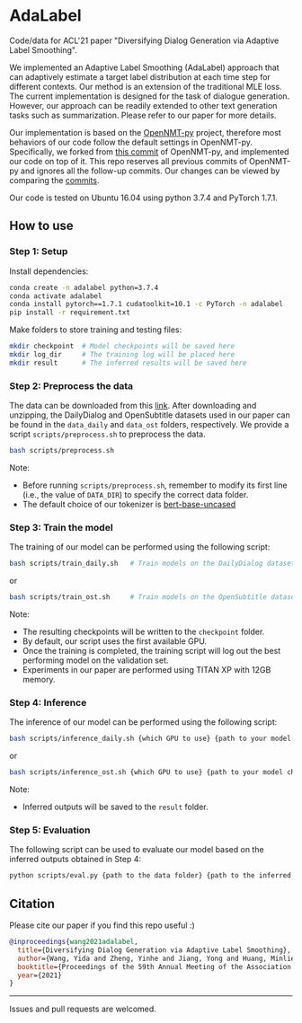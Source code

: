 # AdaLabel

Code/data for ACL'21 paper "Diversifying Dialog Generation via Adaptive Label Smoothing".

We implemented an Adaptive Label Smoothing (AdaLabel) approach that can adaptively estimate a target label distribution at each time step for different contexts.
Our method is an extension of the traditional MLE loss.
The current implementation is designed for the task of dialogue generation.
However, our approach can be readily extended to other text generation tasks such as summarization.
Please refer to our paper for more details.

Our implementation is based on the [OpenNMT-py](https://github.com/OpenNMT/OpenNMT-py) project,
therefore most behaviors of our code follow the default settings in OpenNMT-py.
Specifically, we forked from [this commit](https://github.com/OpenNMT/OpenNMT-py/tree/1bbf410a00e1d15c87fc5393b9124d531e134445) of OpenNMT-py,
and implemented our code on top of it.
This repo reserves all previous commits of OpenNMT-py and ignores all the follow-up commits.
Our changes can be viewed by comparing the [commits](https://github.com/lemon234071/AdaLabel/commit/4b9531943a4e00f1ee8a7f4b8bf3554e2b1e0f41).

Our code is tested on Ubuntu 16.04 using python 3.7.4 and PyTorch 1.7.1.

## How to use

### Step 1: Setup

Install dependencies:

```bash
conda create -n adalabel python=3.7.4
conda activate adalabel
conda install pytorch==1.7.1 cudatoolkit=10.1 -c PyTorch -n adalabel 
pip install -r requirement.txt
```

Make folders to store training and testing files:

```bash
mkdir checkpoint  # Model checkpoints will be saved here
mkdir log_dir     # The training log will be placed here
mkdir result      # The inferred results will be saved here
```

### Step 2: Preprocess the data

The data can be downloaded from this [link](https://drive.google.com/file/d/1U4M0h9tLNeCyu9JBfSgR3r5EE6IIqyNZ/view?usp=sharing).
After downloading and unzipping, the DailyDialog and OpenSubtitle datasets used in our paper can be found in the `data_daily` and `data_ost` folders, respectively.
We provide a script `scripts/preprocess.sh` to preprocess the data.

```bash
bash scripts/preprocess.sh
```

Note:

- Before running `scripts/preprocess.sh`, remember to modify its first line (i.e., the value of `DATA_DIR`) to specify the correct data folder.
- The default choice of our tokenizer is [bert-base-uncased](https://huggingface.co/bert-base-uncased)

### Step 3: Train the model

The training of our model can be performed using the following script:

```bash
bash scripts/train_daily.sh   # Train models on the DailyDialog dataset
```

or

```bash
bash scripts/train_ost.sh     # Train models on the OpenSubtitle dataset
```

Note:

- The resulting checkpoints will be written to the `checkpoint` folder.
- By default, our script uses the first available GPU.
- Once the training is completed, the training script will log out the best performing model on the validation set.
- Experiments in our paper are performed using TITAN XP with 12GB memory.

### Step 4: Inference

The inference of our model can be performed using the following script:

```bash
bash scripts/inference_daily.sh {which GPU to use} {path to your model checkpoint}   # Infer models on the DailyDialog dataset
```

or

```bash
bash scripts/inference_ost.sh {which GPU to use} {path to your model checkpoint}     # Infer models on the OpenSubtitle dataset
```


Note:

- Inferred outputs will be saved to the `result` folder.

### Step 5: Evaluation

The following script can be used to evaluate our model based on the inferred outputs obtained in Step 4:

```bash
python scripts/eval.py {path to the data folder} {path to the inferred output file}
```

## Citation

Please cite our paper if you find this repo useful :)

```BibTeX
@inproceedings{wang2021adalabel,
  title={Diversifying Dialog Generation via Adaptive Label Smoothing},
  author={Wang, Yida and Zheng, Yinhe and Jiang, Yong and Huang, Minlie},
  booktitle={Proceedings of the 59th Annual Meeting of the Association for Computational Linguistics},
  year={2021}
}
```

----

Issues and pull requests are welcomed.
